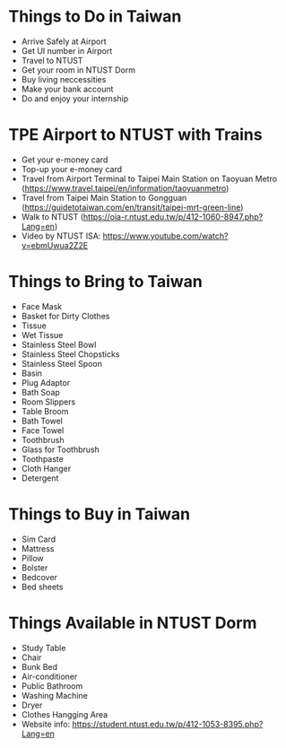 # Things to Do in Taiwan

- Arrive Safely at Airport
- Get UI number in Airport
- Travel to NTUST
- Get your room in NTUST Dorm
- Buy living neccessities
- Make your bank account
- Do and enjoy your internship

# TPE Airport to NTUST with Trains

- Get your e-money card
- Top-up your e-money card
- Travel from Airport Terminal to Taipei Main Station on Taoyuan Metro (https://www.travel.taipei/en/information/taoyuanmetro)
- Travel from Taipei Main Station to Gongguan (https://guidetotaiwan.com/en/transit/taipei-mrt-green-line)
- Walk to NTUST (https://oia-r.ntust.edu.tw/p/412-1060-8947.php?Lang=en)
- Video by NTUST ISA: https://www.youtube.com/watch?v=ebmUwua2Z2E

# Things to Bring to Taiwan

- Face Mask
- Basket for Dirty Clothes
- Tissue
- Wet Tissue
- Stainless Steel Bowl
- Stainless Steel Chopsticks
- Stainless Steel Spoon
- Basin
- Plug Adaptor
- Bath Soap
- Room Slippers
- Table Broom
- Bath Towel
- Face Towel
- Toothbrush
- Glass for Toothbrush
- Toothpaste
- Cloth Hanger
- Detergent

# Things to Buy in Taiwan

- Sim Card
- Mattress
- Pillow
- Bolster
- Bedcover
- Bed sheets

# Things Available in NTUST Dorm

- Study Table
- Chair
- Bunk Bed
- Air-conditioner
- Public Bathroom
- Washing Machine
- Dryer
- Clothes Hangging Area
- Website info: https://student.ntust.edu.tw/p/412-1053-8395.php?Lang=en
